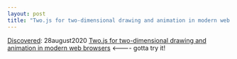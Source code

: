 ```yaml
---
layout: post
title: "Two.js for two-dimensional drawing and animation in modern web browsers"
---
```

[Discovered](http://rolandtanglao.com/2020/07/29/p1-blogthis-checkvist-list-links-to-blog/): 28august2020 [Two.js for two-dimensional drawing and animation in modern web browsers](https://flowingdata.com/2020/08/27/two-js-for-two-dimensional-drawing-and-animation-in-modern-web-browsers/) <---- gotta try it!
